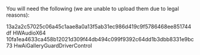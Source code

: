 You will need the following (we are unable to upload them due to legal reasons):

13a2a2c57025c06a45c1aae8a0a13f5ab31ec986d419c9f5786468ee851744df HWAudioX64
10fa1ea4633ca458b12021d309f44db494c099f9392c64dd1b3dbb8331e9bc73 HwAiGalleryGuardDriverControl